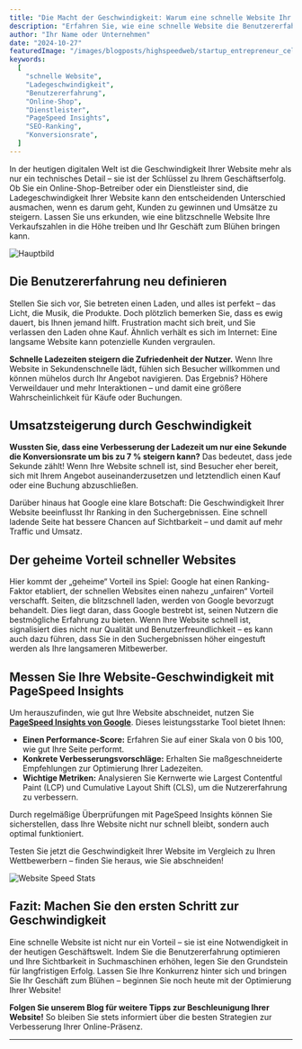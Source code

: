 ```yaml
---
title: "Die Macht der Geschwindigkeit: Warum eine schnelle Website Ihr Geschäft zum Blühen bringt"
description: "Erfahren Sie, wie eine schnelle Website die Benutzererfahrung verbessert und Ihre Verkaufszahlen steigern kann."
author: "Ihr Name oder Unternehmen"
date: "2024-10-27"
featuredImage: "/images/blogposts/highspeedweb/startup_entrepreneur_celebrating.jpg"
keywords:
  [
    "schnelle Website",
    "Ladegeschwindigkeit",
    "Benutzererfahrung",
    "Online-Shop",
    "Dienstleister",
    "PageSpeed Insights",
    "SEO-Ranking",
    "Konversionsrate",
  ]
---
```


In der heutigen digitalen Welt ist die Geschwindigkeit Ihrer Website mehr als nur ein technisches Detail – sie ist der Schlüssel zu Ihrem Geschäftserfolg. Ob Sie ein Online-Shop-Betreiber oder ein Dienstleister sind, die Ladegeschwindigkeit Ihrer Website kann den entscheidenden Unterschied ausmachen, wenn es darum geht, Kunden zu gewinnen und Umsätze zu steigern. Lassen Sie uns erkunden, wie eine blitzschnelle Website Ihre Verkaufszahlen in die Höhe treiben und Ihr Geschäft zum Blühen bringen kann.

![Hauptbild](/images/blogposts/highspeedweb/startup_entrepreneur_celebrating.jpg)

## Die Benutzererfahrung neu definieren

Stellen Sie sich vor, Sie betreten einen Laden, und alles ist perfekt – das Licht, die Musik, die Produkte. Doch plötzlich bemerken Sie, dass es ewig dauert, bis Ihnen jemand hilft. Frustration macht sich breit, und Sie verlassen den Laden ohne Kauf. Ähnlich verhält es sich im Internet: Eine langsame Website kann potenzielle Kunden vergraulen.

**Schnelle Ladezeiten steigern die Zufriedenheit der Nutzer.** Wenn Ihre Website in Sekundenschnelle lädt, fühlen sich Besucher willkommen und können mühelos durch Ihr Angebot navigieren. Das Ergebnis? Höhere Verweildauer und mehr Interaktionen – und damit eine größere Wahrscheinlichkeit für Käufe oder Buchungen.

## Umsatzsteigerung durch Geschwindigkeit

**Wussten Sie, dass eine Verbesserung der Ladezeit um nur eine Sekunde die Konversionsrate um bis zu 7 % steigern kann?** Das bedeutet, dass jede Sekunde zählt! Wenn Ihre Website schnell ist, sind Besucher eher bereit, sich mit Ihrem Angebot auseinanderzusetzen und letztendlich einen Kauf oder eine Buchung abzuschließen.

Darüber hinaus hat Google eine klare Botschaft: Die Geschwindigkeit Ihrer Website beeinflusst Ihr Ranking in den Suchergebnissen. Eine schnell ladende Seite hat bessere Chancen auf Sichtbarkeit – und damit auf mehr Traffic und Umsatz.

## Der geheime Vorteil schneller Websites

Hier kommt der „geheime“ Vorteil ins Spiel: Google hat einen Ranking-Faktor etabliert, der schnellen Websites einen nahezu „unfairen“ Vorteil verschafft. Seiten, die blitzschnell laden, werden von Google bevorzugt behandelt. Dies liegt daran, dass Google bestrebt ist, seinen Nutzern die bestmögliche Erfahrung zu bieten. Wenn Ihre Website schnell ist, signalisiert dies nicht nur Qualität und Benutzerfreundlichkeit – es kann auch dazu führen, dass Sie in den Suchergebnissen höher eingestuft werden als Ihre langsameren Mitbewerber.

## Messen Sie Ihre Website-Geschwindigkeit mit PageSpeed Insights

Um herauszufinden, wie gut Ihre Website abschneidet, nutzen Sie [**PageSpeed Insights von Google**](https://pagespeed.web.dev/). Dieses leistungsstarke Tool bietet Ihnen:

- **Einen Performance-Score:** Erfahren Sie auf einer Skala von 0 bis 100, wie gut Ihre Seite performt.
- **Konkrete Verbesserungsvorschläge:** Erhalten Sie maßgeschneiderte Empfehlungen zur Optimierung Ihrer Ladezeiten.
- **Wichtige Metriken:** Analysieren Sie Kernwerte wie Largest Contentful Paint (LCP) und Cumulative Layout Shift (CLS), um die Nutzererfahrung zu verbessern.

Durch regelmäßige Überprüfungen mit PageSpeed Insights können Sie sicherstellen, dass Ihre Website nicht nur schnell bleibt, sondern auch optimal funktioniert.

Testen Sie jetzt die Geschwindigkeit Ihrer Website im Vergleich zu Ihren Wettbewerbern – finden Sie heraus, wie Sie abschneiden!

![Website Speed Stats](/images/blogposts/highspeedweb/websitestats.jpg)

## Fazit: Machen Sie den ersten Schritt zur Geschwindigkeit

Eine schnelle Website ist nicht nur ein Vorteil – sie ist eine Notwendigkeit in der heutigen Geschäftswelt. Indem Sie die Benutzererfahrung optimieren und Ihre Sichtbarkeit in Suchmaschinen erhöhen, legen Sie den Grundstein für langfristigen Erfolg. Lassen Sie Ihre Konkurrenz hinter sich und bringen Sie Ihr Geschäft zum Blühen – beginnen Sie noch heute mit der Optimierung Ihrer Website!

**Folgen Sie unserem Blog für weitere Tipps zur Beschleunigung Ihrer Website!** So bleiben Sie stets informiert über die besten Strategien zur Verbesserung Ihrer Online-Präsenz.

---
